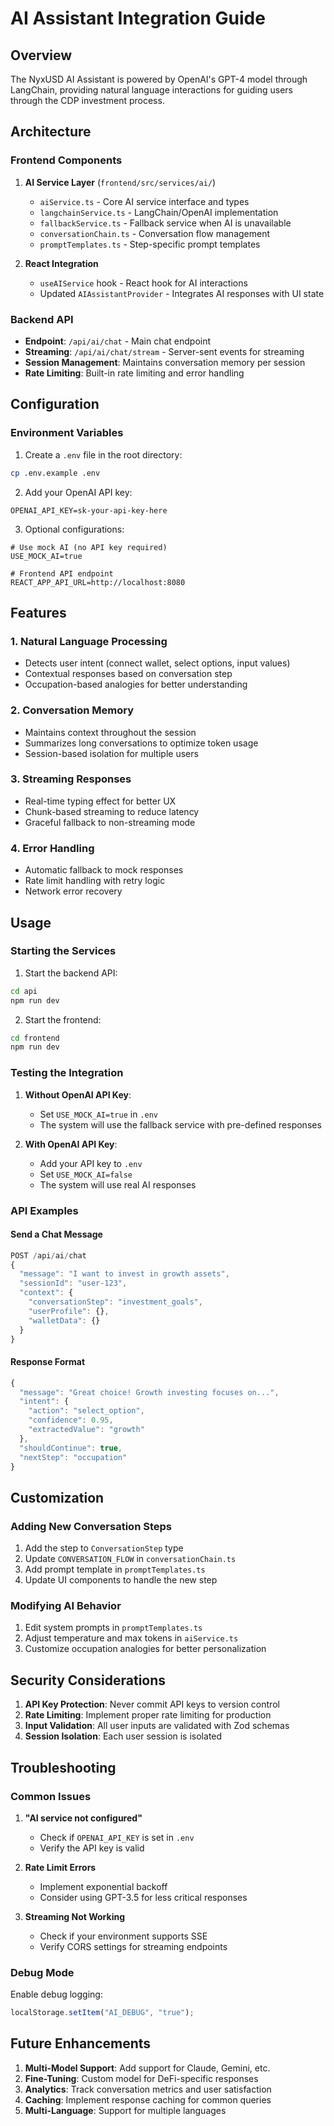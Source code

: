 # AI Assistant Integration Guide

## Overview

The NyxUSD AI Assistant is powered by OpenAI's GPT-4 model through LangChain, providing natural language interactions for guiding users through the CDP investment process.

## Architecture

### Frontend Components

1. **AI Service Layer** (`frontend/src/services/ai/`)
   - `aiService.ts` - Core AI service interface and types
   - `langchainService.ts` - LangChain/OpenAI implementation
   - `fallbackService.ts` - Fallback service when AI is unavailable
   - `conversationChain.ts` - Conversation flow management
   - `promptTemplates.ts` - Step-specific prompt templates

2. **React Integration**
   - `useAIService` hook - React hook for AI interactions
   - Updated `AIAssistantProvider` - Integrates AI responses with UI state

### Backend API

- **Endpoint**: `/api/ai/chat` - Main chat endpoint
- **Streaming**: `/api/ai/chat/stream` - Server-sent events for streaming
- **Session Management**: Maintains conversation memory per session
- **Rate Limiting**: Built-in rate limiting and error handling

## Configuration

### Environment Variables

1. Create a `.env` file in the root directory:

```bash
cp .env.example .env
```

2. Add your OpenAI API key:

```env
OPENAI_API_KEY=sk-your-api-key-here
```

3. Optional configurations:

```env
# Use mock AI (no API key required)
USE_MOCK_AI=true

# Frontend API endpoint
REACT_APP_API_URL=http://localhost:8080
```

## Features

### 1. Natural Language Processing

- Detects user intent (connect wallet, select options, input values)
- Contextual responses based on conversation step
- Occupation-based analogies for better understanding

### 2. Conversation Memory

- Maintains context throughout the session
- Summarizes long conversations to optimize token usage
- Session-based isolation for multiple users

### 3. Streaming Responses

- Real-time typing effect for better UX
- Chunk-based streaming to reduce latency
- Graceful fallback to non-streaming mode

### 4. Error Handling

- Automatic fallback to mock responses
- Rate limit handling with retry logic
- Network error recovery

## Usage

### Starting the Services

1. Start the backend API:

```bash
cd api
npm run dev
```

2. Start the frontend:

```bash
cd frontend
npm run dev
```

### Testing the Integration

1. **Without OpenAI API Key**:
   - Set `USE_MOCK_AI=true` in `.env`
   - The system will use the fallback service with pre-defined responses

2. **With OpenAI API Key**:
   - Add your API key to `.env`
   - Set `USE_MOCK_AI=false`
   - The system will use real AI responses

### API Examples

#### Send a Chat Message

```javascript
POST /api/ai/chat
{
  "message": "I want to invest in growth assets",
  "sessionId": "user-123",
  "context": {
    "conversationStep": "investment_goals",
    "userProfile": {},
    "walletData": {}
  }
}
```

#### Response Format

```javascript
{
  "message": "Great choice! Growth investing focuses on...",
  "intent": {
    "action": "select_option",
    "confidence": 0.95,
    "extractedValue": "growth"
  },
  "shouldContinue": true,
  "nextStep": "occupation"
}
```

## Customization

### Adding New Conversation Steps

1. Add the step to `ConversationStep` type
2. Update `CONVERSATION_FLOW` in `conversationChain.ts`
3. Add prompt template in `promptTemplates.ts`
4. Update UI components to handle the new step

### Modifying AI Behavior

1. Edit system prompts in `promptTemplates.ts`
2. Adjust temperature and max tokens in `aiService.ts`
3. Customize occupation analogies for better personalization

## Security Considerations

1. **API Key Protection**: Never commit API keys to version control
2. **Rate Limiting**: Implement proper rate limiting for production
3. **Input Validation**: All user inputs are validated with Zod schemas
4. **Session Isolation**: Each user session is isolated

## Troubleshooting

### Common Issues

1. **"AI service not configured"**
   - Check if `OPENAI_API_KEY` is set in `.env`
   - Verify the API key is valid

2. **Rate Limit Errors**
   - Implement exponential backoff
   - Consider using GPT-3.5 for less critical responses

3. **Streaming Not Working**
   - Check if your environment supports SSE
   - Verify CORS settings for streaming endpoints

### Debug Mode

Enable debug logging:

```javascript
localStorage.setItem("AI_DEBUG", "true");
```

## Future Enhancements

1. **Multi-Model Support**: Add support for Claude, Gemini, etc.
2. **Fine-Tuning**: Custom model for DeFi-specific responses
3. **Analytics**: Track conversation metrics and user satisfaction
4. **Caching**: Implement response caching for common queries
5. **Multi-Language**: Support for multiple languages
